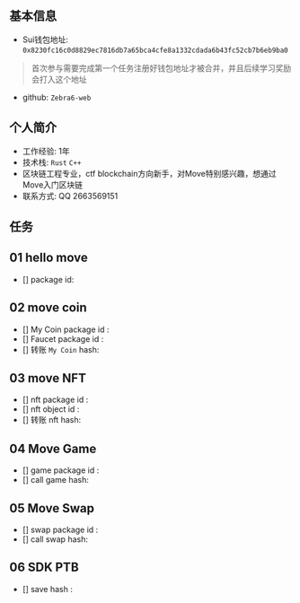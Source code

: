 ## 基本信息
- Sui钱包地址: `0x8230fc16c0d8829ec7816db7a65bca4cfe8a1332cdada6b43fc52cb7b6eb9ba0`
> 首次参与需要完成第一个任务注册好钱包地址才被合并，并且后续学习奖励会打入这个地址
- github: `Zebra6-web`

## 个人简介
- 工作经验: 1年
- 技术栈: `Rust` `C++`
- 区块链工程专业，ctf blockchain方向新手，对Move特别感兴趣，想通过Move入门区块链
- 联系方式: QQ 2663569151

## 任务

##   01 hello move  
- [] package id: 

##   02 move coin
- [] My Coin package id : 
- [] Faucet package id : 
- [] 转账 `My Coin` hash:

##   03 move NFT
- [] nft package id :
- [] nft object id : 
- [] 转账 nft  hash:

##   04 Move Game
- [] game package id :
- [] call game hash:

##   05 Move Swap
- [] swap package id :
- [] call swap hash:

##   06 SDK PTB
- [] save hash :
